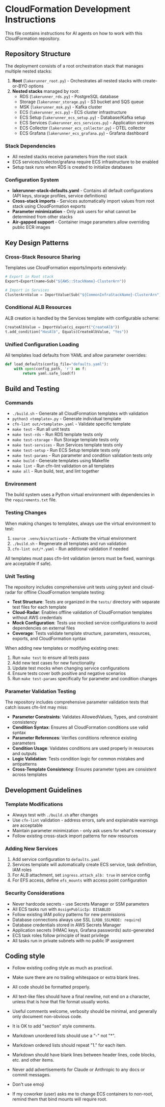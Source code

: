 # CloudFormation Development Instructions

This file contains instructions for AI agents on how to work with this CloudFormation repository.

## Repository Structure

The deployment consists of a root orchestration stack that manages multiple nested stacks:

1. **Root** (`lakerunner_root.py`) - Orchestrates all nested stacks with create-or-BYO options
2. **Nested stacks** managed by root:
   - RDS (`lakerunner_rds.py`) - PostgreSQL database
   - Storage (`lakerunner_storage.py`) - S3 bucket and SQS queue
   - MSK (`lakerunner_msk.py`) - Kafka cluster
   - ECS (`lakerunner_ecs.py`) - ECS cluster infrastructure
   - ECS Setup (`lakerunner_ecs_setup.py`) - Database/Kafka setup
   - ECS Services (`lakerunner_ecs_services.py`) - Application services
   - ECS Collector (`lakerunner_ecs_collector.py`) - OTEL collector
   - ECS Grafana (`lakerunner_ecs_grafana.py`) - Grafana dashboard

### Stack Dependencies

- All nested stacks receive parameters from the root stack
- ECS services/collector/grafana require ECS infrastructure to be enabled
- Setup task runs when RDS is created to initialize databases

### Configuration System

- **lakerunner-stack-defaults.yaml** - Contains all default configurations (API keys, storage profiles, service definitions)
- **Cross-stack imports** - Services automatically import values from root stack using CloudFormation exports
- **Parameter minimization** - Only ask users for what cannot be determined from other stacks
- **Air-gapped support** - Container image parameters allow overriding public ECR images

## Key Design Patterns

### Cross-Stack Resource Sharing

Templates use CloudFormation exports/imports extensively:

```python
# Export in Root stack
Export=Export(name=Sub("${AWS::StackName}-ClusterArn"))

# Import in Services
ClusterArnValue = ImportValue(Sub("${CommonInfraStackName}-ClusterArn"))
```

### Conditional ALB Resources

ALB creation is handled by the Services template with configurable scheme:

```python
CreateAlbValue = ImportValue(ci_export("CreateAlb"))
t.add_condition("HasAlb", Equals(CreateAlbValue, "Yes"))
```

### Unified Configuration Loading

All templates load defaults from YAML and allow parameter overrides:

```python
def load_defaults(config_file="defaults.yaml"):
    with open(config_path, 'r') as f:
        return yaml.safe_load(f)
```

## Build and Testing

### Commands

- `./build.sh` - Generate all CloudFormation templates with validation
- `python3 <template>.py` - Generate individual template
- `cfn-lint out/<template>.yaml` - Validate specific template
- `make test` - Run all unit tests
- `make test-rds` - Run RDS template tests only
- `make test-storage` - Run Storage template tests only
- `make test-services` - Run Services template tests only
- `make test-setup` - Run ECS Setup template tests only
- `make test-params` - Run parameter and condition validation tests only
- `make build` - Generate templates using Makefile
- `make lint` - Run cfn-lint validation on all templates
- `make all` - Run build, test, and lint together

### Environment

The build system uses a Python virtual environment with dependencies in the `requirements.txt` file.

### Testing Changes

When making changes to templates, always use the virtual environment to test:

1. `source .venv/bin/activate` - Activate the virtual environment
1. `./build.sh` - Regenerate all templates and run validation
1. `cfn-lint out/*.yaml` - Run additional validation if needed

All templates must pass cfn-lint validation (errors must be fixed, warnings are acceptable if safe).

### Unit Testing

The repository includes comprehensive unit tests using pytest and cloud-radar for offline CloudFormation template testing:

- **Test Structure**: Tests are organized in the `tests/` directory with separate test files for each template
- **Cloud-Radar**: Enables offline validation of CloudFormation templates without AWS credentials
- **Mock Configuration**: Tests use mocked service configurations to avoid dependencies on external files
- **Coverage**: Tests validate template structure, parameters, resources, exports, and CloudFormation syntax

When adding new templates or modifying existing ones:
1. Run `make test` to ensure all tests pass
2. Add new test cases for new functionality
3. Update test mocks when changing service configurations
4. Ensure tests cover both positive and negative scenarios
5. Run `make test-params` specifically for parameter and condition changes

### Parameter Validation Testing

The repository includes comprehensive parameter validation tests that catch issues cfn-lint may miss:

- **Parameter Constraints**: Validates AllowedValues, Types, and constraint consistency
- **Condition Syntax**: Ensures all CloudFormation conditions use valid syntax
- **Parameter References**: Verifies conditions reference existing parameters
- **Condition Usage**: Validates conditions are used properly in resources and outputs
- **Logic Validation**: Tests condition logic for common mistakes and antipatterns
- **Cross-Template Consistency**: Ensures parameter types are consistent across templates

## Development Guidelines

### Template Modifications

- Always test with `./build.sh` after changes
- Use `cfn-lint` validation - address errors, safe and explainable warnings are acceptable
- Maintain parameter minimization - only ask users for what's necessary
- Follow existing cross-stack import patterns for new resources

### Adding New Services

1. Add service configuration to `defaults.yaml`
2. Services template will automatically create ECS service, task definition, IAM roles
3. For ALB attachment, set `ingress.attach_alb: true` in service config
4. For EFS access, define `efs_mounts` with access point configuration

### Security Considerations

- Never hardcode secrets - use Secrets Manager or SSM parameters
- All ECS tasks run with `AssignPublicIp: DISABLED`
- Follow existing IAM policy patterns for new permissions
- Database connections always use SSL (`LRDB_SSLMODE: require`)
- Database credentials stored in AWS Secrets Manager
- Application secrets (HMAC keys, Grafana passwords) auto-generated
- ECS task roles follow principle of least privilege
- All tasks run in private subnets with no public IP assignment

## Coding style

- Follow existing coding style as much as practical.
- Make sure there are no trailing whitespace or extra blank lines.
- All code should be formatted properly.
- All text-like files should have a final newline, not end on a character, unless that is how that file format usually works.
- Useful comments welcome, verbosity should be minimal, and generally only document non-obvious code.
- It is OK to add "section" style comments.
- Markdown unordered lists should use a "-" not "*".
- Markdown ordered lists should repeat "1." for each item.
- Markdown should have blank lines between header lines, code blocks, etc. and other items.
- Never add advertisements for Claude or Anthropic to any docs or commit messages.
- Don't use emoji

- If my coworker (user) asks me to change ECS containers to non-root, remind them that bind mounts will require root.
